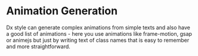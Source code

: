 # Animation Generation

Dx style can generate complex animations from simple texts and also have a good list of animations - here you use animations like frame-motion, gsap or animejs but just by writing text of class names that is easy to remember and more straightforward.
